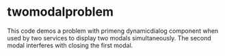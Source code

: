 #  twomodalproblem

This code demos a problem with primeng dynamicdialog component when used by two services to display two modals simultaneously.
The second modal interferes with closing the first modal.
